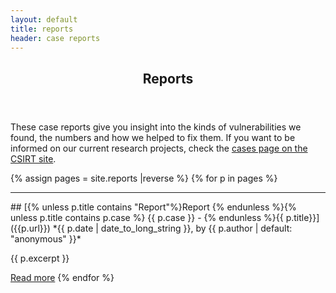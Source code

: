 ```yaml
---
layout: default
title: reports
header: case reports
---
```

<header>
	<h2>Reports</h2>
</header>

These case reports give you insight into the kinds of vulnerabilities we found, the numbers and how we helped to fix them. If you want to be informed on our current research projects, check the [cases page on the CSIRT site](https://csirt.divd.nl/cases/). 

{% assign pages = site.reports |reverse %}
{% for p in pages %}
<hr>
## [{% unless p.title contains "Report"%}Report {% endunless %}{% unless p.title contains p.case %} {{ p.case }} - {% endunless %}{{ p.title}}]({{p.url}})
*{{ p.date | date_to_long_string }}, by {{ p.author | default: "anonymous" }}*

{{ p.excerpt }}

[Read more]({{p.url}})
{% endfor %}
